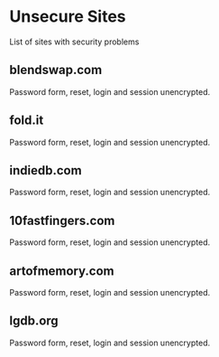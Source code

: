 # Unsecure Sites
List of sites with security problems
## blendswap.com 
Password form, reset, login and session unencrypted.

## fold.it
Password form, reset, login and session unencrypted.

## indiedb.com
Password form, reset, login and session unencrypted.

## 10fastfingers.com
Password form, reset, login and session unencrypted.

## artofmemory.com
Password form, reset, login and session unencrypted.

## lgdb.org
Password form, reset, login and session unencrypted.
